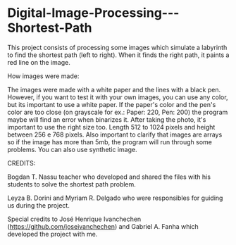 # Digital-Image-Processing---Shortest-Path
This project consists of processing some images which simulate a labyrinth to find the shortest path (left to right). When it finds the right path, it paints a red line on the image.

How images were made:
  
  The images were made with a white paper and the lines with a black pen. However, if you want to test it with your own images, you can use any color, but its important to use a white paper. If the paper's color and the pen's color are too close (on grayscale for ex.: Paper: 220, Pen: 200) the program maybe will find an error when binarizes it. After taking the photo, it's important to  use the right size too. Length 512 to 1024 pixels and height between 256 e 768 pixels. Also important to clarify that images are arrays so if the image has more than 5mb, the program will run through some problems. You can also use synthetic image.
 






CREDITS: 

  Bogdan T. Nassu teacher who developed and shared the files with his students to solve the shortest path problem. 
  
  Leyza B. Dorini and Myriam R. Delgado who were responsibles for guiding us during the project.
  
  Special credits to José Henrique Ivanchechen (https://github.com/joseivanchechen) and Gabriel A. Fanha which developed the project with me.
